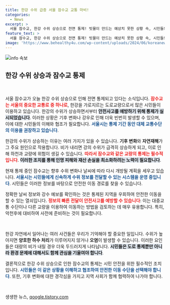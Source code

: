 ```yaml
---
title: 한강 수위 급증 서울 잠수교 교통 마비!
categories:
  - News
excerpt: >
  서울 잠수교, 한강 수위 상승으로 전면 통제! 빗물이 만드는 예상치 못한 상황 속, 시민들의 통행은 어떻게 될까? 클릭해서 자세한 소식 확인하세요!
feature_text: >
  서울 잠수교, 한강 수위 상승으로 전면 통제! 빗물이 만드는 예상치 못한 상황 속, 시민들의 통행은 어떻게 될까? 클릭해서 자세한 소식 확인하세요!
image: 'https://www.behealthy4u.com/wp-content/uploads/2024/06/koreanews.jpg'
---
```


<p><img src="https://www.behealthy4u.com/wp-content/uploads/2024/06/koreanews.jpg" alt="info 속보" /></p>

<h2 data-ke-size="size26">한강 수위 상승과 잠수교 통제</h2>

<p data-ke-size="size16">&nbsp;</p>

<p>서울 잠수교가 오늘 한강 수위 상승으로 인해 전면 통제되고 있다는 소식입니다. <b><span style="color: #ee2323;">잠수교는 서울의 중요한 교통로 중 하나로</span></b>, 한강을 가로지르는 도로교량으로서 많은 시민들이 이용하고 있습니다. 한강의 수위가 상승하면서부터 <b><span style="background-color: #21538527;">안전사고를 예방하기 위해 통제가 실시되었습니다</span></b>. 이러한 상황은 기후 변화나 강우로 인해 더욱 빈번히 발생할 수 있으며, 이에 대한 시민들의 이해와 협조가 필요합니다. <b><span style="color: #1a5490;">서울시는 통제 기간 동안 대체 교통수단의 이용을 권장하고 있습니다</span></b>.</p>

<p>한강의 수위가 상승하는 이유는 여러 가지가 있을 수 있습니다. <b>기후 변화</b>와 <b>자연재해</b>가 그 주요 원인으로 작용합니다. 비가 내리면 강의 수위가 급격히 상승하게 되고, 이로 인해 하천과 교량에 위험이 생길 수 있습니다. <b><span style="color: #ee2323;">따라서 잠수교와 같은 교량의 통제는 필수적입니다</span></b>. <b><span style="background-color: #21538527;">이러한 조치를 통해 인명 피해와 재산 손실을 최소화하려는 노력이 필요합니다</span></b>.</p>

<p>현재 통제 중인 잠수교는 향후 수위 변화나 날씨에 따라 다시 개방될 계획을 세우고 있습니다. <b><span style="color: #1a5490;">서울시는 시민들에게 신속하게 수위 정보를 전달할 수 있는 시스템을 운영 중입니다</span></b>. 시민들은 이러한 정보를 바탕으로 안전한 이동 경로를 찾을 수 있습니다.</p>

<p>정확한 날씨 정보와 강수 예보를 확인하는 것은 통제된 지역을 우회하여 안전한 이동을 할 수 있는 열쇠입니다. <b><span style="color: #ee2323;">정보의 빠른 전달이 안전사고를 예방할 수 있습니다</span></b>: 이는 대중교통 수단이나 다른 교량을 이용하여 이동하는 방법을 검토하는 데 매우 유용합니다. 특히, 악천후에 대비하여 사전에 준비하는 것이 필요합니다.</p>

<p data-ke-size="size16">&nbsp;</p>

<p>한강 자연에서 일어나는 여러 사건들은 우리가 기억해야 할 중요한 일입니다. 수위가 높아지면 <b>양호한 하수 처리</b>가 이루어지지 않거나 <b>오염</b>이 발생할 수 있습니다. 이러한 요인들은 대량의 비가 내릴 경우 더욱 두드러지게 나타납니다. <b><span style="background-color: #21538527;">시민들은 도로 통제뿐만 아니라 환경 문제에 대해서도 함께 관심을 기울여야 합니다</span></b>.</p>

<p>결론적으로 한강 수위 상승으로 인한 잠수교의 통제는 시민 안전을 위한 필수적인 조치입니다. <b><span style="color: #1a5490;">시민들은 이 같은 상황을 이해하고 협조하여 안전한 이동 수단을 선택해야 합니다</span></b>. 또한, 기후 변화에 대한 경각심을 가지고 지역 사회가 함께 협력하여 나가야 합니다. <p data-ke-size="size16">&nbsp;</p></p>
생생한 뉴스, <a href="https://qoogle.tistory.com" rel="dofollow">qoogle.tistory.com</a>


